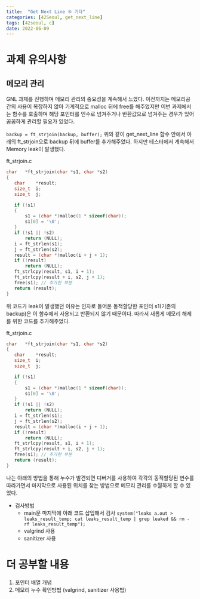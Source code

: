```yaml
---
title:  "Get Next Line ⑤ 기타"
categories: [42Seoul, get_next_line]
tags: [42seoul, c]
date: 2022-06-09
---
```


# 과제 유의사항
## 메모리 관리
 GNL 과제를 진행하며 메모리 관리의 중요성을 계속해서 느꼈다. 이전까지는 메모리공간의 사용이 복잡하지 않아 기계적으로 malloc 뒤에 free를 해주었지만 이번 과제에서는 함수를 호출하며 해당 포인터를 인수로 넘겨주거나 반환값으로 넘겨주는 경우가 있어 꼼꼼하게 관리할 필요가 있었다.
 
 `backup = ft_strjoin(backup, buffer);`
 위와 같이 get_next_line 함수 안에서 아래의 ft_strjoin으로 backup 뒤에 buffer를 추가해주었다. 하지만 테스터에서 계속해서 Memory leak이 발생했다.
 
 ft_strjoin.c
 ```c
 char	*ft_strjoin(char *s1, char *s2)
{
	char	*result;
	size_t	i;
	size_t	j;

	if (!s1)
	{
		s1 = (char *)malloc(1 * sizeof(char));
		s1[0] = '\0';
	}
	if (!s1 || !s2)
		return (NULL);
	i = ft_strlen(s1);
	j = ft_strlen(s2);
	result = (char *)malloc(i + j + 1);
	if (!result)
		return (NULL);
	ft_strlcpy(result, s1, i + 1);
	ft_strlcpy(result + i, s2, j + 1);
	free(s1); // 추가한 부분
	return (result);
}
 ```
 위 코드가 leak이 발생했던 이유는 인자로 들어온 동적할당한 포인터 s1(기존의 backup)은 이 함수에서 사용되고 반환되지 않기 때문이다. 따라서 새롭게 메모리 해제를 위한 코드를 추가해주었다.
 
  ft_strjoin.c
 ```c
 char	*ft_strjoin(char *s1, char *s2)
{
	char	*result;
	size_t	i;
	size_t	j;

	if (!s1)
	{
		s1 = (char *)malloc(1 * sizeof(char));
		s1[0] = '\0';
	}
	if (!s1 || !s2)
		return (NULL);
	i = ft_strlen(s1);
	j = ft_strlen(s2);
	result = (char *)malloc(i + j + 1);
	if (!result)
		return (NULL);
	ft_strlcpy(result, s1, i + 1);
	ft_strlcpy(result + i, s2, j + 1);
	free(s1); // 추가한 부분
	return (result);
}
 ```

나는 아래의 방법을 통해 누수가 발견되면 디버거를 사용하여 각각의 동적할당된 변수를 따라가면서 마지막으로 사용된 위치를 찾는 방법으로 메모리 관리를 수월하게 할 수 있었다.

- 검사방법
  - main문 마지막에 아래 코드 삽입해서 검사
`system("leaks a.out > leaks_result_temp; cat leaks_result_temp | grep leaked && rm -rf leaks_result_temp");`
  - valgrind 사용
  - sanitizer 사용


# 더 공부할 내용
1. 포인터 배열 개념
2. 메모리 누수 확인방법 (valgrind, sanitizer 사용법)